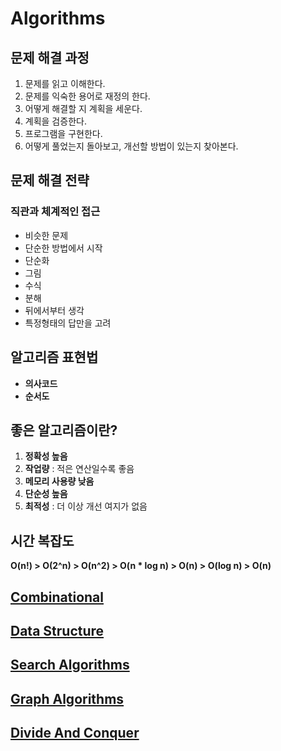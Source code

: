 # Algorithms
## 문제 해결 과정

1. 문제를 읽고 이해한다.
2. 문제를 익숙한 용어로 재정의 한다.
3. 어떻게 해결할 지 계획을 세운다.
4. 계획을 검증한다.
5. 프로그램을 구현한다.
6. 어떻게 풀었는지 돌아보고, 개선할 방법이 있는지 찾아본다.

## 문제 해결 전략

### 직관과 체계적인 접근

- 비슷한 문제
- 단순한 방법에서 시작
- 단순화
- 그림
- 수식
- 분해
- 뒤에서부터 생각
- 특정형태의 답만을 고려

## 알고리즘 표현법

- **의사코드**
- **순서도**

## 좋은 알고리즘이란?

1. **정확성 높음**
2. **작업량** : 적은 연산일수록 좋음
3. **메모리 사용량 낮음**
4. **단순성 높음**
5. **최적성** : 더 이상 개선 여지가 없음

## 시간 복잡도

**O(n!) > O(2^n) > O(n^2) > O(n * log n) > O(n) > O(log n) > O(n)**

## [Combinational](https://github.com/wlsdhr0831/SELF-STUDY/tree/master/algorithm/_log/combinational.md)
## [Data Structure](https://github.com/wlsdhr0831/SELF-STUDY/tree/master/algorithm/_log/data_structure.md)
## [Search Algorithms](https://github.com/wlsdhr0831/SELF-STUDY/tree/master/algorithm/_log/search_algorithms.md)
## [Graph Algorithms](https://github.com/wlsdhr0831/SELF-STUDY/tree/master/algorithm/_log/graph_algorithms.md)
## [Divide And Conquer](https://github.com/wlsdhr0831/SELF-STUDY/tree/master/algorithm/_log/divide_and_conquer.md)